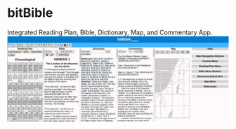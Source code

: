 # bitBible
Integrated Reading Plan, Bible, Dictionary, Map, and Commentary App.
![Main Screen Screenshot](screenshot.png)
